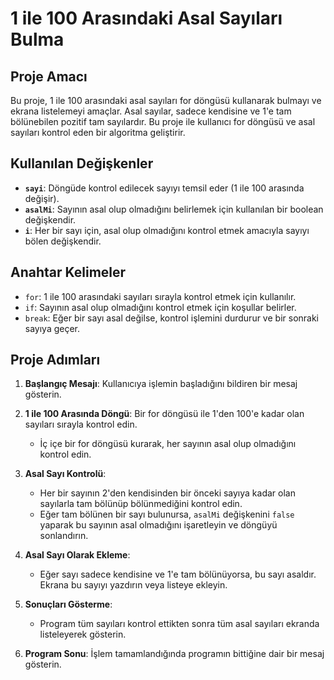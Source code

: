 # 1 ile 100 Arasındaki Asal Sayıları Bulma

## Proje Amacı
Bu proje, 1 ile 100 arasındaki asal sayıları for döngüsü kullanarak bulmayı ve ekrana listelemeyi amaçlar. Asal sayılar, sadece kendisine ve 1'e tam bölünebilen pozitif tam sayılardır. Bu proje ile kullanıcı for döngüsü ve asal sayıları kontrol eden bir algoritma geliştirir.

## Kullanılan Değişkenler
- **`sayi`**: Döngüde kontrol edilecek sayıyı temsil eder (1 ile 100 arasında değişir).
- **`asalMi`**: Sayının asal olup olmadığını belirlemek için kullanılan bir boolean değişkendir.
- **`i`**: Her bir sayı için, asal olup olmadığını kontrol etmek amacıyla sayıyı bölen değişkendir.

## Anahtar Kelimeler
- `for`: 1 ile 100 arasındaki sayıları sırayla kontrol etmek için kullanılır.
- `if`: Sayının asal olup olmadığını kontrol etmek için koşullar belirler.
- `break`: Eğer bir sayı asal değilse, kontrol işlemini durdurur ve bir sonraki sayıya geçer.

## Proje Adımları

1. **Başlangıç Mesajı**: Kullanıcıya işlemin başladığını bildiren bir mesaj gösterin.

2. **1 ile 100 Arasında Döngü**: Bir for döngüsü ile 1'den 100'e kadar olan sayıları sırayla kontrol edin.
   - İç içe bir for döngüsü kurarak, her sayının asal olup olmadığını kontrol edin.

3. **Asal Sayı Kontrolü**: 
   - Her bir sayının 2'den kendisinden bir önceki sayıya kadar olan sayılarla tam bölünüp bölünmediğini kontrol edin.
   - Eğer tam bölünen bir sayı bulunursa, `asalMi` değişkenini `false` yaparak bu sayının asal olmadığını işaretleyin ve döngüyü sonlandırın.
   
4. **Asal Sayı Olarak Ekleme**: 
   - Eğer sayı sadece kendisine ve 1'e tam bölünüyorsa, bu sayı asaldır. Ekrana bu sayıyı yazdırın veya listeye ekleyin.

5. **Sonuçları Gösterme**: 
   - Program tüm sayıları kontrol ettikten sonra tüm asal sayıları ekranda listeleyerek gösterin.
   
6. **Program Sonu**: İşlem tamamlandığında programın bittiğine dair bir mesaj gösterin.
